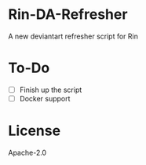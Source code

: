 # Rin-DA-Refresher
A new deviantart refresher script for Rin

# To-Do

- [ ] Finish up the script
- [ ] Docker support 
# License
Apache-2.0
